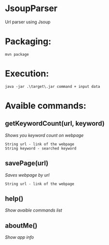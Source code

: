 # JsoupParser
Url parser using Jsoup

# Packaging:
`mvn package`

# Execution:
`java -jar .\target\.jar command + input data `
# Avaible commands:
## getKeywordCount(url, keyword)

 *Shows you keyword count on webpage* 
```
String url - link of the webpage
String keyword - searched keyword
```

## savePage(url)

 *Saves webpage by url*
 ```
String url - link of the webpage
```  

## help()

*Show avaible commands list*
 
## aboutMe()

*Show app info*
